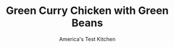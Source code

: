 ---
layout: ../../layouts/MarkdownPostLayout.astro
title: Green Curry Chicken with Green Beans
author: America's Test Kitchen
pubDate: 2023-03-15
description: "Tossing the chicken in cornstarch promotes a crisp, golden-brown crust, in this quick, weeknight meal."
image_url: https://res.cloudinary.com/hksqkdlah/image/upload/ar_1:1,c_fill,dpr_2.0,f_auto,fl_lossy.progressive.strip_profile,g_faces:auto,q_auto:low,w_344/26543_sfs-green-curry-chicken-with-green-beans-003
tags: ["Main Courses","Vegetables","Chicken","Weeknight"]
calories: 2115
protein: 43
carbohydrates: 25
fats: 
fiber: 3
ingredients: ["3 tablespoons, fish sauce","2 teaspoons, packed brown sugar","1 1/2 pounds, boneless, skinless chicken breasts, trimmed and cut crosswise into 1/4-inch-thick slices","6 tablespoons, cornstarch","1 tablespoon, vegetable oil","1 pound, green beans, trimmed and cut into 2-inch lengths","2 tablespoons, green curry paste","1 tablespoon, grated fresh ginger","1 , (13.5-ounce) can coconut milk","1/4 cup, cilantro leaves"]
serves: 4
time: "30 minutes"
instructions: ["Combine 2 tablespoons fish sauce, 2 tablespoons water, and 1 teaspoon sugar in large bowl. Add chicken, toss to coat, and let sit for 5 minutes. Drain chicken and pat dry with paper towels. Place cornstarch in shallow dish. Heat oil in 12-inch nonstick skillet over medium-high heat until just smoking. Dredge chicken in cornstarch, shake off any excess, and add to skillet. Cook until golden brown, about 6 minutes. Transfer to plate and set aside.","Add green beans to now-empty skillet and cook over medium-high heat until bright green and blistered, about 5 minutes. Reduce heat to medium, add curry paste and ginger, and cook until fragrant, about 30 seconds. Stir in coconut milk, remaining 1 tablespoon fish sauce, and remaining 1 teaspoon sugar and bring to simmer. Cook until slightly thickened, about 2 minutes. Return chicken and any accumulated juices to skillet and cook until heated through, about 1 minute. Sprinkle with cilantro before serving."]
nutrition: ["1105 mg Potassium","509 mg Phosphorus","83 mg Calcium","5 mg Iron","149 mg Magnesium","1198 mg Sodium","2 mg Zinc","29 g Fat","18 mg Niacin (B3)","4 g Monounsaturated","1 g Polyunsaturated","16 mg Vitamin C","124 mg Cholesterol","19 g Saturated","3 g Fiber","77 µg Folate (food)","6 g Sugars","20 µg Vitamin K","316 g Water","25 g Carbs","77 µg Folate equivalent (total)","43 g Protein","2 mg Vitamin E","1 mg Vitamin B6","62 µg Vitamin A","528 kcal Energy","2 g Sugars, added","2115 calories"]
notes: "Serve over rice with lime wedges."
---